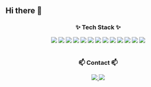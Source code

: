 ## Hi there 👋

<!--
**GJKim-James/GJKim-James** is a ✨ _special_ ✨ repository because its `README.md` (this file) appears on your GitHub profile.

Here are some ideas to get you started:

- 🔭 I’m currently working on ...
- 🌱 I’m currently learning ...
- 👯 I’m looking to collaborate on ...
- 🤔 I’m looking for help with ...
- 💬 Ask me about ...
- 📫 How to reach me: ...
- 😄 Pronouns: ...
- ⚡ Fun fact: ...
-->

<!-- Body -->
<h3 align="center">✨ Tech Stack ✨</h3>
<div align="center">
  <img src="https://img.shields.io/badge/Spring-6DB33F?style=flat&logo=Spring&logoColor=white"/>
  <img src="https://img.shields.io/badge/SpringBoot-6DB33F?style=flat&logo=SpringBoot&logoColor=white"/>
  <img src="https://img.shields.io/badge/JPA-6DB33F?style=flat&logo=JPA&logoColor=white"/>
  <img src="https://img.shields.io/badge/-ReactJs-61DAFB?logo=react&logoColor=white&style=flat"/>
  <img src="https://img.shields.io/badge/-NPM-D41F2E?logo=npm&logoColor=white&style=flat"/>
  <img src="https://img.shields.io/badge/HTML5-E34F26?style=flat&logo=HTML5&logoColor=white"/>
  <img src="https://img.shields.io/badge/CSS3-1572B6?style=flat&logo=CSS3&logoColor=white"/>
  <img src="https://img.shields.io/badge/JavaScript-F7Df1E?style=flat&logo=JavaScript&logoColor=white"/>
  <img src="https://img.shields.io/badge/-BootStrap-633B84?logo=bootstrap&logoColor=white&style=flat"/>
  <img src="https://img.shields.io/badge/jQuery-0769AD?style=flat&logo=jQuery&logoColor=white"/>
  <img src="https://img.shields.io/badge/GitHub-181717?style=flat&logo=GitHub&logoColor=white"/>
  <img src="https://img.shields.io/badge/Apache%20Tomcat-F8DC75?style=flat&logo=Apache%20Tomcat&logoColor=white"/>
  <img src="https://img.shields.io/badge/MySQL-4479A1?style=flat&logo=MySQL&logoColor=white"/>
</div>
<br>

<!--
<h3 align="center">📚 Studying 📚</h3>
<br>

<h3 align="center">🛠 Tools 🛠</h3>
<br>
-->

<h3 align="center">📫 Contact 📫</h3>
<div align="center">
  <a href="mailto:gjk0635@naver.com">
    <img src="https://img.shields.io/badge/gjk0635@naver.com-03C75A?style=for-the-badge&logo=naver&logoColor=white"/>
  </a>
  <a href="mailto:gjk0635@gmail.com">
    <img src="https://img.shields.io/badge/gjk0635@gmail.com-D14836?style=for-the-badge&logo=gmail&logoColor=white"/>
  </a>
</div>

<!--
<img src="https://capsule-render.vercel.app/api?type=rect&color=0:E34C26,10:DA5B0B,30:C6538C,75:3572A5,100:A371F7&height=40&section=footer&text=&fontSize=0" width="100%"/>
-->
